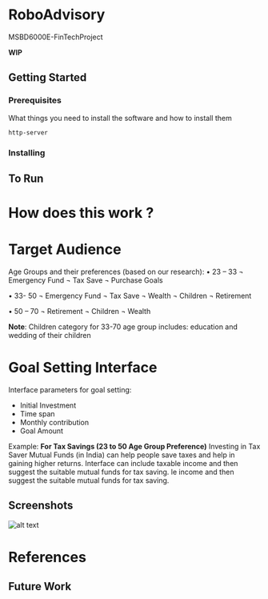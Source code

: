 # RoboAdvisory
MSBD6000E-FinTechProject


**WIP**

## Getting Started

### Prerequisites

What things you need to install the software and how to install them

```
http-server
```

### Installing

## To Run

# How does this work ?

# Target Audience

Age Groups and their preferences (based on our research):
•	23 – 33
¬	Emergency Fund
¬	Tax Save
¬	Purchase Goals

•	33- 50
¬	Emergency Fund
¬	Tax Save
¬	Wealth
¬	Children
¬	Retirement

•	50 – 70
¬	Retirement
¬	Children 
¬	Wealth

**Note**: Children category for 33-70 age group includes: education and wedding of their children

# Goal Setting Interface
Interface parameters for goal setting:
- Initial Investment
- Time span
- Monthly contribution
- Goal Amount

Example:
**For Tax Savings (23 to 50 Age Group Preference)**
Investing in Tax Saver Mutual Funds (in India) can help people save taxes and help in gaining higher returns. Interface can include taxable income and then suggest the suitable mutual funds for tax saving. 
le income and then suggest the suitable mutual funds for tax saving.

## Screenshots
![alt text](https://i.ibb.co/gRqYMYW/Screen-Shot-2019-03-30-at-15-46-27.png)

# References

## Future Work
